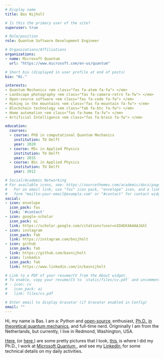 ```yaml
---
# Display name
title: Bas Nijholt

# Is this the primary user of the site?
superuser: true

# Role/position
role: Quantum Software Development Engineer

# Organizations/Affiliations
organizations:
- name: Microsoft Quantum
  url: "https://www.microsoft.com/en-us/quantum"

# Short bio (displayed in user profile at end of posts)
bio: "Hi."

interests:
- Quantum Mechanics <em class="fas fa-atom fa-fw"> </em>
- Landscape photography <em class="fas fa-camera-retro fa-fw"> </em>
- Open-source software <em class="fas fa-code fa-fw"> </em>
- Hiking in the mountains <em class="fas fa-mountain fa-fw"> </em>
- Blockchain technology <em class="fab fa-btc fa-fw"> </em>
- Home automation <em class="fas fa-home fa-fw"> </em>
- Artificial Intelligence <em class="fas fa-brain fa-fw"> </em>

education:
  courses:
  - course: PhD in computational Quantum Mechanics
    institution: TU Delft
    year: 2020
  - course: MSc in Applied Physics
    institution: TU Delft
    year: 2015
  - course: BSc in Applied Physics
    institution: TU Delft
    year: 2012

# Social/Academic Networking
# For available icons, see: https://sourcethemes.com/academic/docs/page-builder/#icons
#   For an email link, use "fas" icon pack, "envelope" icon, and a link in the
#   form "mailto:your-email@example.com" or "#contact" for contact widget.
social:
- icon: envelope
  icon_pack: fas
  link: '#contact'
- icon: google-scholar
  icon_pack: ai
  link: https://scholar.google.com/citations?user=nIO4EK4AAAAJ&hl
- icon: instagram
  icon_pack: fab
  link: https://instagram.com/bnijholt
- icon: github
  icon_pack: fab
  link: https://github.com/basnijholt
- icon: linkedin
  icon_pack: fab
  link: https://www.linkedin.com/in/basnijholt

# Link to a PDF of your resume/CV from the About widget.
# To enable, copy your resume/CV to `static/files/cv.pdf` and uncomment the lines below.
# - icon: cv
#   icon_pack: ai
#   link: files/cv.pdf

# Enter email to display Gravatar (if Gravatar enabled in Config)
email: ""
---
```


Hi, my name is Bas. I am a: Python and [open-source <em class="fab fa-github fa-fw" style="margin-right: 0.2em;"> </em>](https://github.com/basnijholt) enthusiast, [Ph.D. <em class="fa fa-graduation-cap fa-fw" style="margin-right: 0.2em;"> </em> in theoretical quantum mechanics](https://github.com/basnijholt/thesis), and full-time nerd. Origninally I am from the Netherlands, but currently, I live in Redmond, Washington, USA.

[Here <em class="fab fa-instagram fa-fw" style="margin-right: 0.2em;"> </em>](http://instagram.com/bnijholt) (or [here <em class="fab fa-500px fa-fw"> </em>](https://500px.com/basnijholt)) are some pretty pictures that I took, [this <em class="fa fa-university fa-fw" style="margin-right: 0.2em;"> </em>](http://quantumtinkerer.tudelft.nl/) is where I did my Ph.D., I work at [Microsoft Quantum <em class="fab fa-microsoft fa-fw"> </em>](https://www.microsoft.com/en-us/quantum), and see my [LinkedIn <em class="fab fa-linkedin fa-fw" style="margin-right: 0.2em;"> </em>](https://www.linkedin.com/in/basnijholt) for some technical details on my daily activities.
